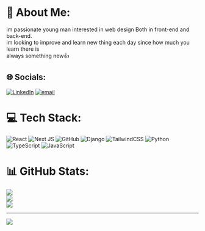 # 💫 About Me:
im passionate young man interested in web design Both in front-end and back-end.<br>im looking to improve and learn new thing each day since how much you learn there is<br>always something new👍


## 🌐 Socials:
[![LinkedIn](https://img.shields.io/badge/LinkedIn-%230077B5.svg?logo=linkedin&logoColor=white)](https://linkedin.com/in/www.linkedin.com/in/ali-reza-azdast-ab6936358) [![email](https://img.shields.io/badge/Email-D14836?logo=gmail&logoColor=white)](mailto:azdast47@gmail.com) 

# 💻 Tech Stack:
![React](https://img.shields.io/badge/react-%2320232a.svg?style=for-the-badge&logo=react&logoColor=%2361DAFB) ![Next JS](https://img.shields.io/badge/Next-black?style=for-the-badge&logo=next.js&logoColor=white) ![GitHub](https://img.shields.io/badge/github-%23121011.svg?style=for-the-badge&logo=github&logoColor=white) ![Django](https://img.shields.io/badge/django-%23092E20.svg?style=for-the-badge&logo=django&logoColor=white) ![TailwindCSS](https://img.shields.io/badge/tailwindcss-%2338B2AC.svg?style=for-the-badge&logo=tailwind-css&logoColor=white) ![Python](https://img.shields.io/badge/python-3670A0?style=for-the-badge&logo=python&logoColor=ffdd54) ![TypeScript](https://img.shields.io/badge/typescript-%23007ACC.svg?style=for-the-badge&logo=typescript&logoColor=white) ![JavaScript](https://img.shields.io/badge/javascript-%23323330.svg?style=for-the-badge&logo=javascript&logoColor=%23F7DF1E)
# 📊 GitHub Stats:
![](https://github-readme-stats.vercel.app/api?username=AliRezaAzdast&theme=dark&hide_border=false&include_all_commits=false&count_private=false)<br/>
![](https://nirzak-streak-stats.vercel.app/?user=AliRezaAzdast&theme=dark&hide_border=false)<br/>
![](https://github-readme-stats.vercel.app/api/top-langs/?username=AliRezaAzdast&theme=dark&hide_border=false&include_all_commits=false&count_private=false&layout=compact)

---
[![](https://visitcount.itsvg.in/api?id=AliRezaAzdast&icon=0&color=0)](https://visitcount.itsvg.in)

<!-- Proudly created with GPRM ( https://gprm.itsvg.in ) -->
